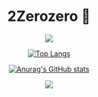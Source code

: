 <div align="center">
  <H1>2Zerozero 👋</H1>
  
  <img src="https://capsule-render.vercel.app/api?type=waving&color=BDBDC8&height=150&section=header" />
  
  [![Top Langs](https://github-readme-stats.vercel.app/api/top-langs/?username=2Zerozero)](https://github.com/anuraghazra/github-readme-stats)
  
  [![Anurag's GitHub stats](https://github-readme-stats.vercel.app/api?username=2Zerozero)](https://github.com/anuraghazra/github-readme-stats)
  
  <img src="https://capsule-render.vercel.app/api?type=waving&color=BDBDC8&height=150&section=footer" />
</div>
